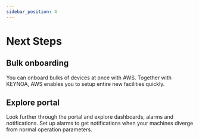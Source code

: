 ```yaml
---
sidebar_position: 4
---
```


# Next Steps

## Bulk onboarding
You can onboard bulks of devices at once with AWS.
Together with KEYNOA, AWS enables you to setup entire new facilities quickly.


## Explore portal
Look further through the portal and explore dashboards, alarms and notifications.
Set up alarms to get notifications when your machines diverge from normal operation parameters.
